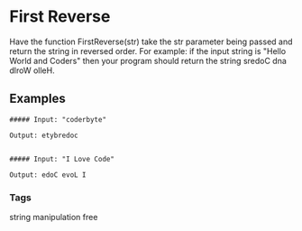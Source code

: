 # First Reverse

Have the function FirstReverse(str) take the str parameter being passed and return the string in reversed order. For example: if the input string is "Hello World and Coders" then your program should return the string sredoC dna dlroW olleH.

## Examples

```
##### Input: "coderbyte"

Output: etybredoc


##### Input: "I Love Code"

Output: edoC evoL I
```

### Tags

string manipulation free
